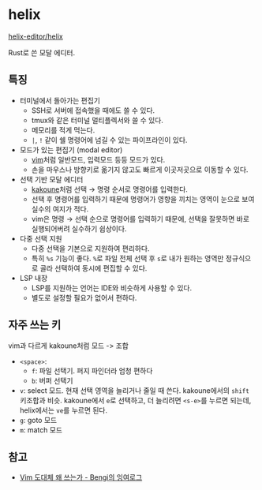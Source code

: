 # helix

[helix-editor/helix](https://github.com/helix-editor/helix)

Rust로 쓴 모달 에디터.

## 특징

- 터미널에서 돌아가는 편집기
  - SSH로 서버에 접속했을 때에도 쓸 수 있다.
  - tmux와 같은 터미널 멀티플렉서와 쓸 수 있다.
  - 메모리를 적게 먹는다.
  - `|`, `!` 같이 쉘 명령어에 넘길 수 있는 파이프라인이 있다.
- 모드가 있는 편집기 (modal editor)
  - [vim]처럼 일반모드, 입력모드 등등 모드가 있다.
  - 손을 마우스나 방향키로 옮기지 않고도 빠르게 이곳저곳으로 이동할 수 있다.
- 선택 기반 모달 에디터
  - [kakoune]처럼 선택 → 명령 순서로 명령어를 입력한다.
  - 선택 후 명령어를 입력하기 때문에 명령어가 영향을 끼치는 영역이 눈으로 보여
    실수의 여지가 적다.
  - vim은 명령 → 선택 순으로 명령어를 입력하기 때문에, 선택을 잘못하면 바로
    실행되어버려 실수하기 쉽상이다.
- 다중 선택 지원
  - 다중 선택을 기본으로 지원하여 편리하다.
  - 특히 `%s` 기능이 좋다. `%`로 파일 전체 선택 후 `s`로 내가 원하는 영역만
    정규식으로 골라 선택하여 동시에 편집할 수 있다.
- LSP 내장
  - LSP를 지원하는 언어는 IDE와 비슷하게 사용할 수 있다.
  - 별도로 설정할 필요가 없어서 편하다.

[vim]: https://www.vim.org/
[kakoune]: https://kakoune.org/

## 자주 쓰는 키

vim과 다르게 kakoune처럼 모드 -> 조합

- `<space>`: 
  - `f`: 파일 선택기. 퍼지 파인더라 엄청 편하다
  - `b`: 버퍼 선택기
- `v`: select 모드. 현재 선택 영역을 늘리거나 줄일 때 쓴다. kakoune에서의 `shift` 키조합과 비슷.
  kakoune에서 `e`로 선택하고, 더 늘리려면 `<s-e>`를 누르면 되는데, helix에서는 `ve`를 누르면 된다.
- `g`: goto 모드
- `m`: match 모드

## 참고

- [Vim 도대체 왜 쓰는가 - Bengi의 잉여로그](https://bengi.kr/1349)
